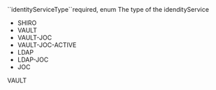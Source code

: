 <tr><td>``identityServiceType``</td><td>required, enum</td>
<td>The type of the idendityService
<ul>
<li>SHIRO</li>
<li>VAULT</li>
<li>VAULT-JOC</li>
<li>VAULT-JOC-ACTIVE</li>
<li>LDAP</li>
<li>LDAP-JOC</li>
<li>JOC</li>
</ul>
</td><td>VAULT</td><td></td></tr>
    